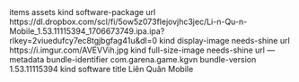 <?xml version="1.0" encoding="UTF-8"?>
<!DOCTYPE plist PUBLIC "-//Apple//DTD PLIST 1.0//EN" "http://www.apple.com/DTDs/PropertyList-1.0.dtd">
<plist version="1.0">
<dict>
  <key>items</key>
  <array>
    <dict>
      <key>assets</key>
      <array>
        <dict>
          <key>kind</key>
          <string>software-package</string>
          <key>url</key>
          <string>https://dl.dropbox.com/scl/fi/5ow5z073flejovjhc3jec/Li-n-Qu-n-Mobile_1.53.11115394_1706673749.ipa.ipa?rlkey=2viuedufcy7ec8tgjbgfag41u&dl=0</string>
        </dict>
        <dict>
          <key>kind</key>
          <string>display-image</string>
          <key>needs-shine</key>
          <true/>
          <key>url</key>
          <string>https://i.imgur.com/AVEVVih.jpg</string>
        </dict>
        <dict>
          <key>kind</key>
          <string>full-size-image</string>
          <key>needs-shine</key>
          <true/>
          <key>url</key>
          <string>—</string>
        </dict>
      </array>
      <key>metadata</key>
      <dict>
        <key>bundle-identifier</key>
        <string>com.garena.game.kgvn</string>
        <key>bundle-version</key>
        <string>1.53.11115394</string>
        <key>kind</key>
        <string>software</string>
        <key>title</key>
        <string>Liên Quân Mobile</string>
      </dict>
    </dict>
  </array>
</dict>
</plist>
